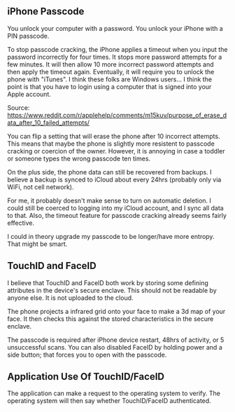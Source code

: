 ## iPhone Passcode

You unlock your computer with a password. You unlock your iPhone with a
PIN passcode.

To stop passcode cracking, the iPhone applies a timeout when you input
the password incorrectly for four times. It stops more password attempts
for a few minutes. It will then allow 10 more incorrect password
attempts and then apply the timeout again. Eventually, it will require
you to unlock the phone with "iTunes". I think these folks are Windows
users... I think the point is that you have to login using a computer
that is signed into your Apple account.

Source: https://www.reddit.com/r/applehelp/comments/m15kuv/purpose_of_erase_data_after_10_failed_attempts/

You can flip a setting that will erase the phone after 10 incorrect
attempts. This means that maybe the phone is slightly more resistent to
passcode cracking or coercion of the owner. However, it is annoying in
case a toddler or someone types the wrong passcode ten times.

On the plus side, the phone data can still be recovered from backups. I
believe a backup is synced to iCloud about every 24hrs (probably only
via WiFi, not cell network).

For me, it probably doesn't make sense to turn on automatic deletion. I
could still be coerced to logging into my iCloud account, and I sync all
data to that. Also, the timeout feature for passcode cracking already
seems fairly effective.

I could in theory upgrade my passcode to be longer/have more entropy.
That might be smart.

## TouchID and FaceID

I believe that TouchID and FaceID both work by storing some defining
attributes in the device's secure enclave. This should not be readable
by anyone else. It is not uploaded to the cloud.

The phone projects a infrared grid onto your face to make a 3d map of
your face. It then checks this against the stored characteristics in the
secure enclave.

The passcode is required after iPhone device restart, 48hrs of activity,
or 5 unsuccessful scans. You can also disabled FaceID by holding power
and a side button; that forces you to open with the passcode.

## Application Use Of TouchID/FaceID

The application can make a request to the operating system to verify.
The operating system will then say whether TouchID/FaceID authenticated.
